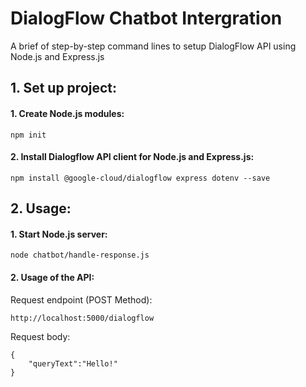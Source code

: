 # DialogFlow Chatbot Intergration

A brief of step-by-step command lines to setup DialogFlow API using Node.js and Express.js
## 1. Set up project:

#### 1. Create Node.js modules:
```
npm init
```
#### 2. Install Dialogflow API client for Node.js and Express.js:
```
npm install @google-cloud/dialogflow express dotenv --save
```
## 2. Usage:
#### 1. Start Node.js server:
```
node chatbot/handle-response.js
```
#### 2. Usage of the API:
Request endpoint (POST Method):
```
http://localhost:5000/dialogflow
```
Request body:
```
{
    "queryText":"Hello!"
}
```